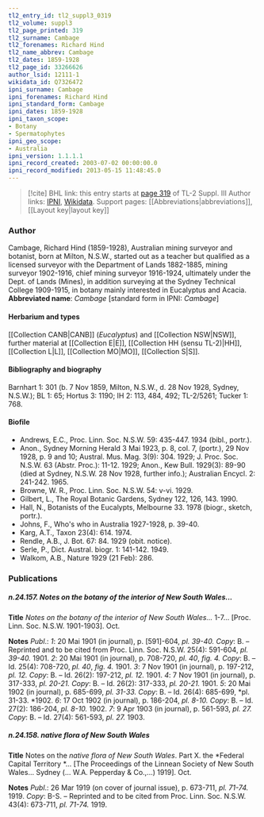 ```yaml
---
tl2_entry_id: tl2_suppl3_0319
tl2_volume: suppl3
tl2_page_printed: 319
tl2_surname: Cambage
tl2_forenames: Richard Hind
tl2_name_abbrev: Cambage
tl2_dates: 1859-1928
tl2_page_id: 33266626
author_lsid: 12111-1
wikidata_id: Q7326472
ipni_surname: Cambage
ipni_forenames: Richard Hind
ipni_standard_form: Cambage
ipni_dates: 1859-1928
ipni_taxon_scope: 
- Botany
- Spermatophytes
ipni_geo_scope: 
- Australia
ipni_version: 1.1.1.1
ipni_record_created: 2003-07-02 00:00:00.0
ipni_record_modified: 2013-05-15 11:48:45.0
---
```


> [!cite] BHL link: this entry starts at [page 319](https://www.biodiversitylibrary.org/page/33266626) of TL-2 Suppl. III
> Author links: [IPNI](https://www.ipni.org/a/12111-1), [Wikidata](https://www.wikidata.org/wiki/Q7326472). Support pages: [[Abbreviations|abbreviations]], [[Layout key|layout key]]

### Author

Cambage, Richard Hind (1859-1928), Australian mining surveyor and botanist, born at Milton, N.S.W., started out as a teacher but qualified as a licensed surveyor with the Department of Lands 1882-1885, mining surveyor 1902-1916, chief mining surveyor 1916-1924, ultimately under the Dept. of Lands (Mines), in addition surveying at the Sydney Technical College 1909-1915, in botany mainly interested in Eucalyptus and Acacia. 
**Abbreviated name**: *Cambage* \[standard form in IPNI: *Cambage*\]

#### Herbarium and types

[[Collection CANB|CANB]] (*Eucalyptus*) and [[Collection NSW|NSW]], further material at [[Collection E|E]], [[Collection HH (sensu TL-2)|HH]], [[Collection L|L]], [[Collection MO|MO]], [[Collection S|S]].

#### Bibliography and biography

Barnhart 1: 301 (b. 7 Nov 1859, Milton, N.S.W., d. 28 Nov 1928, Sydney, N.S.W.); BL 1: 65; Hortus 3: 1190; IH 2: 113, 484, 492; TL-2/5261; Tucker 1: 768.

#### Biofile

- Andrews, E.C., Proc. Linn. Soc. N.S.W. 59: 435-447. 1934 (bibl., portr.).
- Anon., Sydney Morning Herald 3 Mai 1923, p. 8, col. 7, (portr.), 29 Nov 1928, p. 9 and 10; Austral. Mus. Mag. 3(9): 304. 1929; J. Proc. Soc. N.S.W. 63 (Abstr. Proc.): 11-12. 1929; Anon., Kew Bull. 1929(3): 89-90 (died at Sydney, N.S.W. 28 Nov 1928, further info.); Australian Encycl. 2: 241-242. 1965.
- Browne, W. R., Proc. Linn. Soc. N.S.W. 54: v-vi. 1929.
- Gilbert, L., The Royal Botanic Gardens, Sydney 122, 126, 143. 1990.
- Hall, N., Botanists of the Eucalypts, Melbourne 33. 1978 (biogr., sketch, portr.).
- Johns, F., Who's who in Australia 1927-1928, p. 39-40.
- Karg, A.T., Taxon 23(4): 614. 1974.
- Rendle, A.B., J. Bot. 67: 84. 1929 (obit. notice).
- Serle, P., Dict. Austral. biogr. 1: 141-142. 1949.
- Walkom, A.B., Nature 1929 (21 Feb): 286.

### Publications

##### n.24.157. Notes on the botany of the interior of New South Wales...

**Title**
*Notes on the botany of the interior of New South Wales...* 1-7... \[Proc. Linn. Soc. N.S.W. 1901-1903\]. Oct.

**Notes**
*Publ*.: *1*: 20 Mai 1901 (in journal), p. \[591\]-604, *pl. 39-40.* *Copy*: B. – Reprinted and to be cited from Proc. Linn. Soc. N.S.W. 25(4): 591-604, *pl. 39-40.* 1901.
*2*: 20 Mai 1901 (in journal), p. 708-720, *pl. 40*, *fig. 4.* *Copy*: B. – Id. 25(4): 708-720, *pl. 40*, *fig. 4.* 1901.
*3*: 7 Nov 1901 (in journal), p. 197-212, *pl. 12.* *Copy*: B. – Id. 26(2): 197-212, *pl. 12.* 1901.
*4*: 7 Nov 1901 (in journal), p. 317-333, *pl. 20-21.* *Copy*: B. – Id. 26(2): 317-333, *pl. 20-21.* 1901.
*5*: 20 Mai 1902 (in journal), p. 685-699, *pl. 31-33. Copy*: B. – Id. 26(4): 685-699, *pl. 31-33. *1902.
*6*: 17 Oct 1902 (in journal), p. 186-204, *pl. 8-10.* *Copy*: B. – Id. 27(2): 186-204, *pl. 8-10.* 1902.
*7*: 9 Apr 1903 (in journal), p. 561-593, *pl. 27. Copy*: B. – Id. 27(4): 561-593, *pl. 27.* 1903.

##### n.24.158. native flora of New South Wales

**Title**
Notes on the *native flora of New South Wales*. Part X. the *Federal Capital Territory *... \[The Proceedings of the Linnean Society of New South Wales... Sydney (... W.A. Pepperday & Co.,...) 1919\]. Oct.

**Notes**
*Publ*.: 26 Mar 1919 (on cover of journal issue), p. 673-711, *pl. 71-74.* 1919. *Copy*: B-S. – Reprinted and to be cited from Proc. Linn. Soc. N.S.W. 43(4): 673-711, *pl. 71-74.* 1919.

